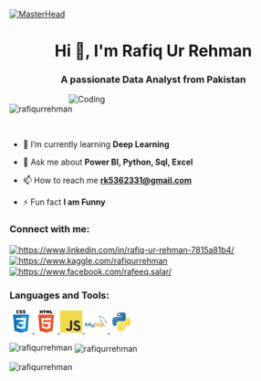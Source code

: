 [![MasterHead](https://www.shutterstock.com/image-vector/infographics-charts-graphics-diagrams-on-260nw-177377594.jpg)](https://rafiqurrehman.io)
<h1 align="center">Hi 👋, I'm Rafiq Ur Rehman</h1>
<h3 align="center">A passionate Data Analyst from Pakistan</h3>
<img align="right" alt="Coding" width="400" src="https://cdn.dribbble.com/users/1162077/screenshots/3848914/programmer.gif">

<p align="left"> <img src="https://komarev.com/ghpvc/?username=rafiqurrehman&label=Profile%20views&color=0e75b6&style=flat" alt="rafiqurrehman" /> </p>

<p align="left"> <a href="https://twitter.com/" target="blank"><img src="https://img.shields.io/twitter/follow/?logo=twitter&style=for-the-badge" alt="" /></a> </p>

- 🌱 I’m currently learning **Deep Learning**

- 💬 Ask me about **Power BI, Python, Sql, Excel**

- 📫 How to reach me **rk5362331@gmail.com**

- ⚡ Fun fact **I am Funny**

<h3 align="left">Connect with me:</h3>
<p align="left">
<a href="https://linkedin.com/in/https://www.linkedin.com/in/rafiq-ur-rehman-7815a81b4/" target="blank"><img align="center" src="https://raw.githubusercontent.com/rahuldkjain/github-profile-readme-generator/master/src/images/icons/Social/linked-in-alt.svg" alt="https://www.linkedin.com/in/rafiq-ur-rehman-7815a81b4/" height="30" width="40" /></a>
<a href="https://kaggle.com/https://www.kaggle.com/rafiqurrehman" target="blank"><img align="center" src="https://raw.githubusercontent.com/rahuldkjain/github-profile-readme-generator/master/src/images/icons/Social/kaggle.svg" alt="https://www.kaggle.com/rafiqurrehman" height="30" width="40" /></a>
<a href="https://fb.com/https://www.facebook.com/rafeeq.salar/" target="blank"><img align="center" src="https://raw.githubusercontent.com/rahuldkjain/github-profile-readme-generator/master/src/images/icons/Social/facebook.svg" alt="https://www.facebook.com/rafeeq.salar/" height="30" width="40" /></a>
</p>

<h3 align="left">Languages and Tools:</h3>
<p align="left"> <a href="https://www.w3schools.com/css/" target="_blank" rel="noreferrer"> <img src="https://raw.githubusercontent.com/devicons/devicon/master/icons/css3/css3-original-wordmark.svg" alt="css3" width="40" height="40"/> </a> <a href="https://www.w3.org/html/" target="_blank" rel="noreferrer"> <img src="https://raw.githubusercontent.com/devicons/devicon/master/icons/html5/html5-original-wordmark.svg" alt="html5" width="40" height="40"/> </a> <a href="https://developer.mozilla.org/en-US/docs/Web/JavaScript" target="_blank" rel="noreferrer"> <img src="https://raw.githubusercontent.com/devicons/devicon/master/icons/javascript/javascript-original.svg" alt="javascript" width="40" height="40"/> </a> <a href="https://www.mysql.com/" target="_blank" rel="noreferrer"> <img src="https://raw.githubusercontent.com/devicons/devicon/master/icons/mysql/mysql-original-wordmark.svg" alt="mysql" width="40" height="40"/> </a> <a href="https://www.python.org" target="_blank" rel="noreferrer"> <img src="https://raw.githubusercontent.com/devicons/devicon/master/icons/python/python-original.svg" alt="python" width="40" height="40"/> </a> </p>

<p><img align="left" src="https://github-readme-stats.vercel.app/api/top-langs?username=rafiqurrehman&show_icons=true&locale=en&layout=compact" alt="rafiqurrehman" /></p>

<p>&nbsp;<img align="center" src="https://github-readme-stats.vercel.app/api?username=rafiqurrehman&show_icons=true&locale=en" alt="rafiqurrehman" /></p>

<p><img align="center" src="https://github-readme-streak-stats.herokuapp.com/?user=rafiqurrehman&" alt="rafiqurrehman" /></p>
